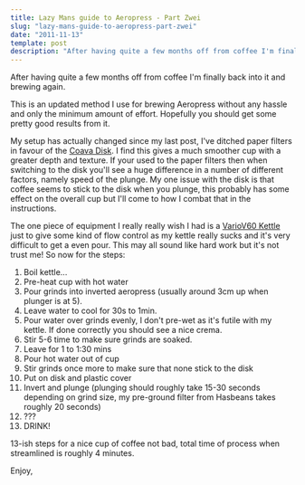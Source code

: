 ```yaml
---
title: Lazy Mans guide to Aeropress - Part Zwei
slug: "lazy-mans-guide-to-aeropress-part-zwei"
date: "2011-11-13"
template: post
description: "After having quite a few months off from coffee I'm finally back into it and brewing again."
---
```

After having quite a few months off from coffee I'm finally back into it and brewing again.

This is an updated method I use for brewing Aeropress without any hassle and only the minimum amount of effort. Hopefully you should get some pretty good results from it.

My setup has actually changed since my last post, I've ditched paper filters in favour of the [Coava Disk](http://coava.myshopify.com/products/disk-coffee-filter). I find this gives a much smoother cup with a greater depth and texture. If your used to the paper filters then when switching to the disk you'll see a huge difference in a number of different factors, namely speed of the plunge. My one issue with the disk is that coffee seems to stick to the disk when you plunge, this probably has some effect on the overall cup but I'll come to how I combat that in the instructions.

The one piece of equipment I really really wish I had is a [VarioV60 Kettle](http://www.hasbean.co.uk/products/Hario-V60-Coffee-Drip-Kettle-'Buono'.html) just to give some kind of flow control as my kettle really sucks and it's very difficult to get a even pour. This may all sound like hard work but it's not trust me! So now for the steps:

1. Boil kettle...
2. Pre-heat cup with hot water
3. Pour grinds into inverted aeropress (usually around 3cm up when plunger is at 5).
4. Leave water to cool for 30s to 1min.
5. Pour water over grinds evenly, I don't pre-wet as it's futile with my kettle. If done correctly you should see a nice crema.
6. Stir 5-6 time to make sure grinds are soaked.
7. Leave for 1 to 1:30 mins
8. Pour hot water out of cup
9. Stir grinds once more to make sure that none stick to the disk
10. Put on disk and plastic cover
11. Invert and plunge (plunging should roughly take 15-30 seconds depending on grind size, my pre-ground filter from Hasbeans takes roughly 20 seconds)
12. ???
13. DRINK!

13-ish steps for a nice cup of coffee not bad, total time of process when streamlined is roughly 4 minutes.

Enjoy, 
